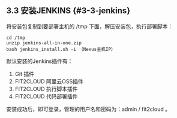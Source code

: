 ## **3.3 安装JENKINS** {#3-3-jenkins}

将安装包复制到要部署主机的 /tmp 下面，解压安装包，执行部署脚本：

```
cd /tmp
unzip jenkins-all-in-one.zip
bash jenkins_install.sh -i （Nexus主机IP）
```

默认安装的Jenkins插件有：

1.  Git 插件
2.  FIT2CLOUD 阿里云OSS插件
3.  FIT2CLOUD 执行脚本插件
4.  FIT2CLOUD 代码部署插件

安装成功后，即可登录，管理的用户名和密码为：admin / fit2cloud 。